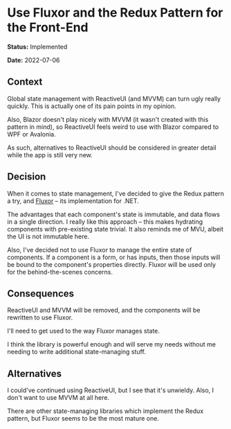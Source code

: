 # Use Fluxor and the Redux Pattern for the Front-End

**Status:** Implemented

**Date:** 2022-07-06

## Context

Global state management with ReactiveUI (and MVVM) can turn ugly really quickly. This is actually one of its pain points
in my opinion.

Also, Blazor doesn't play nicely with MVVM (it wasn't created with this pattern in mind), so ReactiveUI feels weird to
use with Blazor compared to WPF or Avalonia.

As such, alternatives to ReactiveUI should be considered in greater detail while the app is still very new.

## Decision

When it comes to state management, I've decided to give the Redux pattern a try, and
[Fluxor](https://github.com/mrpmorris/Fluxor) – its implementation for .NET.

The advantages that each component's state is immutable, and data flows in a single direction. I really like this
approach – this makes hydrating components with pre-existing state trivial. It also reminds me of MVU, albeit the UI is
not immutable here.

Also, I've decided not to use Fluxor to manage the entire state of components. If a component is a form, or has inputs,
then those inputs will be bound to the component's properties directly. Fluxor will be used only for the
behind-the-scenes concerns.

## Consequences

ReactiveUI and MVVM will be removed, and the components will be rewritten to use Fluxor.

I'll need to get used to the way Fluxor manages state.

I think the library is powerful enough and will serve my needs without me needing to write additional state-managing
stuff.

## Alternatives

I could've continued using ReactiveUI, but I see that it's unwieldy. Also, I don't want to use MVVM at all here.

There are other state-managing libraries which implement the Redux pattern, but Fluxor seems to be the most mature one.
